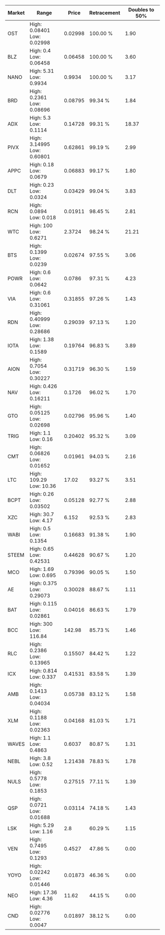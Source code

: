 | Market | Range | Price| Retracement | Doubles to 50% |
| --- | --- | --- | --- | --- |
| OST | High: 0.08401<br />Low: 0.02998 | 0.02998 | 100.00 % | 1.90 |
| BLZ | High: 0.4<br />Low: 0.06458 | 0.06458 | 100.00 % | 3.60 |
| NANO | High: 5.31<br />Low: 0.9934 | 0.9934 | 100.00 % | 3.17 |
| BRD | High: 0.2361<br />Low: 0.08696 | 0.08795 | 99.34 % | 1.84 |
| ADX | High: 5.3<br />Low: 0.1114 | 0.14728 | 99.31 % | 18.37 |
| PIVX | High: 3.14995<br />Low: 0.60801 | 0.62861 | 99.19 % | 2.99 |
| APPC | High: 0.18<br />Low: 0.0679 | 0.06883 | 99.17 % | 1.80 |
| DLT | High: 0.23<br />Low: 0.0324 | 0.03429 | 99.04 % | 3.83 |
| RCN | High: 0.0894<br />Low: 0.018 | 0.01911 | 98.45 % | 2.81 |
| WTC | High: 100<br />Low: 0.6271 | 2.3724 | 98.24 % | 21.21 |
| BTS | High: 0.1399<br />Low: 0.0239 | 0.02674 | 97.55 % | 3.06 |
| POWR | High: 0.6<br />Low: 0.0642 | 0.0786 | 97.31 % | 4.23 |
| VIA | High: 0.6<br />Low: 0.31061 | 0.31855 | 97.26 % | 1.43 |
| RDN | High: 0.40999<br />Low: 0.28686 | 0.29039 | 97.13 % | 1.20 |
| IOTA | High: 1.38<br />Low: 0.1589 | 0.19764 | 96.83 % | 3.89 |
| AION | High: 0.7054<br />Low: 0.30227 | 0.31719 | 96.30 % | 1.59 |
| NAV | High: 0.426<br />Low: 0.16211 | 0.1726 | 96.02 % | 1.70 |
| GTO | High: 0.05125<br />Low: 0.02698 | 0.02796 | 95.96 % | 1.40 |
| TRIG | High: 1.1<br />Low: 0.16 | 0.20402 | 95.32 % | 3.09 |
| CMT | High: 0.06826<br />Low: 0.01652 | 0.01961 | 94.03 % | 2.16 |
| LTC | High: 109.29<br />Low: 10.36 | 17.02 | 93.27 % | 3.51 |
| BCPT | High: 0.26<br />Low: 0.03502 | 0.05128 | 92.77 % | 2.88 |
| XZC | High: 30.7<br />Low: 4.17 | 6.152 | 92.53 % | 2.83 |
| WABI | High: 0.5<br />Low: 0.1354 | 0.16683 | 91.38 % | 1.90 |
| STEEM | High: 0.65<br />Low: 0.42531 | 0.44628 | 90.67 % | 1.20 |
| MCO | High: 1.69<br />Low: 0.695 | 0.79396 | 90.05 % | 1.50 |
| AE | High: 0.375<br />Low: 0.29073 | 0.30028 | 88.67 % | 1.11 |
| BAT | High: 0.115<br />Low: 0.02861 | 0.04016 | 86.63 % | 1.79 |
| BCC | High: 300<br />Low: 116.84 | 142.98 | 85.73 % | 1.46 |
| RLC | High: 0.2386<br />Low: 0.13965 | 0.15507 | 84.42 % | 1.22 |
| ICX | High: 0.814<br />Low: 0.337 | 0.41531 | 83.58 % | 1.39 |
| AMB | High: 0.1413<br />Low: 0.04034 | 0.05738 | 83.12 % | 1.58 |
| XLM | High: 0.1188<br />Low: 0.02363 | 0.04168 | 81.03 % | 1.71 |
| WAVES | High: 1.1<br />Low: 0.4863 | 0.6037 | 80.87 % | 1.31 |
| NEBL | High: 3.8<br />Low: 0.52 | 1.21438 | 78.83 % | 1.78 |
| NULS | High: 0.5778<br />Low: 0.1853 | 0.27515 | 77.11 % | 1.39 |
| QSP | High: 0.0721<br />Low: 0.01688 | 0.03114 | 74.18 % | 1.43 |
| LSK | High: 5.29<br />Low: 1.16 | 2.8 | 60.29 % | 1.15 |
| VEN | High: 0.7495<br />Low: 0.1293 | 0.4527 | 47.86 % | 0.00 |
| YOYO | High: 0.02242<br />Low: 0.01446 | 0.01873 | 46.36 % | 0.00 |
| NEO | High: 17.36<br />Low: 4.36 | 11.62 | 44.15 % | 0.00 |
| CND | High: 0.02776<br />Low: 0.0047 | 0.01897 | 38.12 % | 0.00 |
